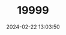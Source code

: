 ---
title: "19999"
category: "Sciurotamias forresti"
draft: false
date: 2024-02-22 13:03:50
languages:
  Chinese: ["Cewen Yansongshu"]
  English: ["Forrest's Rock Squirrel"]
---